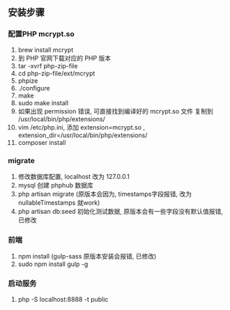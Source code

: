 ## 安装步骤

### 配置PHP mcrypt.so

1. brew install mcrypt
2. 到 PHP 官网下载对应的 PHP 版本
3. tar -xvrf php-zip-file 
4. cd php-zip-file/ext/mcrypt
5. phpize
6. ./configure
7. make
8. sudo make install
9. 如果出现 permission 错误, 可直接找到编译好的 mcrypt.so 文件 复制到 /usr/local/bin/php/extensions/
9. vim /etc/php.ini, 添加 extension=mcrypt.so , extension_dir=/usr/local/bin/php/extensions/
10. composer install


### migrate 
1. 修改数据库配置, localhost 改为 127.0.0.1 
2. mysql 创建 phphub 数据库
3. php artisan migrate (原版本会因为, timestamps字段报错, 改为 nullableTimestamps 就work)
4. php artisan db:seed 初始化测试数据, 原版本会有一些字段没有默认值报错, 已修改


### 前端
1. npm install (gulp-sass 原版本安装会报错, 已修改)
2. sudo npm install gulp -g


### 启动服务
1. php -S localhost:8888 -t public  